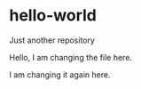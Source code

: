 # hello-world
Just another repository

Hello, I am changing the file here.

I am changing it again here.
